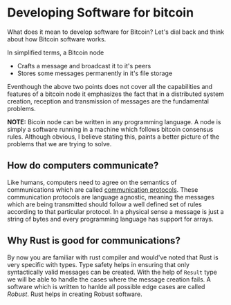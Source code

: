 # Developing Software for bitcoin

What does it mean to develop software for Bitcoin?
Let's dial back and think about how Bitcoin software works.

In simplified terms, a Bitcoin node

* Crafts a message and broadcast it to it's peers
* Stores some messages permanently in it's file storage

Eventhough the above two points does not cover all the capabilities and features
of a bitcoin node it emphasizes the fact that in a distributed system creation,
reception and transmission of messages are the fundamental problems.

**NOTE:** Bicoin node can be written in any programming language. A node is simply a
software running in a machine which follows bitcoin consensus rules.
Although obvious, I believe stating this, paints a better picture of the problems
that we are trying to solve.

## How do computers communicate?

Like humans, computers need to agree on the semantics of communications which are called
[communication protocols](https://en.wikipedia.org/wiki/Communication_protocol).
These communication protocols are language agnostic, meaning the messages which are being
transmitted should follow a well defined set of rules according to that particular protocol.
In a physical sense a message is just a string of bytes and every programming language has
support for arrays.

## Why Rust is good for communications?

By now you are familiar with rust compiler and would've noted that Rust is very specific
with types. Type safety helps in ensuring that only syntactically valid messages can be
created. With the help of `Result` type we will be able to handle the cases where the message
creation fails. A software which is written to hanlde all possible edge cases are called *Robust*.
Rust helps in creating Robust software.
